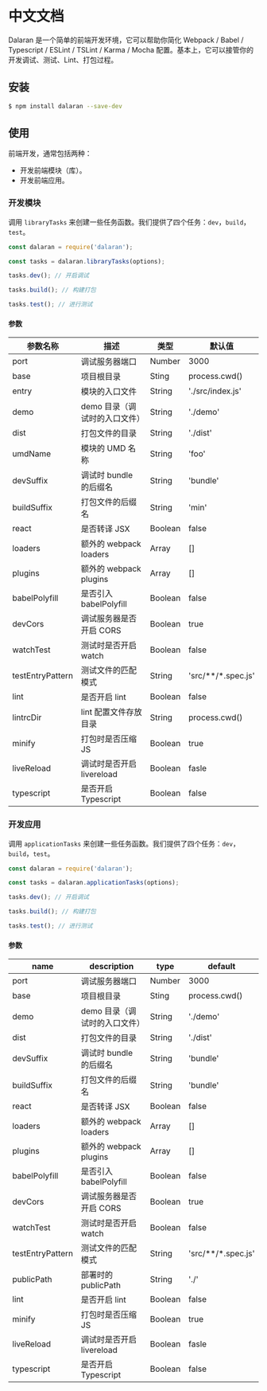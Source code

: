 # 中文文档

Dalaran 是一个简单的前端开发环境，它可以帮助你简化 Webpack / Babel / Typescript / ESLint / TSLint / Karma / Mocha 配置。基本上，它可以接管你的开发调试、测试、Lint、打包过程。

## 安装

```bash
$ npm install dalaran --save-dev
```

## 使用

前端开发，通常包括两种：

* 开发前端模块（库）。
* 开发前端应用。

### 开发模块

调用 `libraryTasks` 来创建一些任务函数。我们提供了四个任务：`dev`，`build`，`test`。

```javascript
const dalaran = require('dalaran');

const tasks = dalaran.libraryTasks(options);

tasks.dev(); // 开启调试

tasks.build(); // 构建打包

tasks.test(); // 进行测试
```

#### 参数

| 参数名称         | 描述                          | 类型    | 默认值             |
| ---------------- | ----------------------------- | ------- | ------------------ |
| port             | 调试服务器端口                | Number  | 3000               |
| base             | 项目根目录                    | Sting   | process.cwd()      |
| entry            | 模块的入口文件                | String  | './src/index.js'   |
| demo             | demo 目录（调试时的入口文件） | String  | './demo'           |
| dist             | 打包文件的目录                | String  | './dist'           |
| umdName          | 模块的 UMD 名称               | String  | 'foo'              |
| devSuffix        | 调试时 bundle 的后缀名        | String  | 'bundle'           |
| buildSuffix      | 打包文件的后缀名              | String  | 'min'              |
| react            | 是否转译 JSX                  | Boolean | false              |
| loaders          | 额外的 webpack loaders        | Array   | []                 |
| plugins          | 额外的 webpack plugins        | Array   | []                 |
| babelPolyfill    | 是否引入 babelPolyfill        | Boolean | false              |
| devCors          | 调试服务器是否开启 CORS       | Boolean | true               |
| watchTest        | 测试时是否开启 watch          | Boolean | false              |
| testEntryPattern | 测试文件的匹配模式            | String  | 'src/**/*.spec.js' |
| lint             | 是否开启 lint                 | Boolean | false              |
| lintrcDir        | lint 配置文件存放目录         | String  | process.cwd()      |
| minify           | 打包时是否压缩 JS             | Boolean | true               |
| liveReload       | 调试时是否开启 livereload     | Boolean | fasle              |
| typescript       | 是否开启 Typescript           | Boolean | false              |

### 开发应用

调用 `applicationTasks` 来创建一些任务函数。我们提供了四个任务：`dev`，`build`，`test`。

```javascript
const dalaran = require('dalaran');

const tasks = dalaran.applicationTasks(options);

tasks.dev(); // 开启调试

tasks.build(); // 构建打包

tasks.test(); // 进行测试
```

#### 参数

| name             | description                   | type    | default            |
| ---------------- | ----------------------------- | ------- | ------------------ |
| port             | 调试服务器端口                | Number  | 3000               |
| base             | 项目根目录                    | Sting   | process.cwd()      |
| demo             | demo 目录（调试时的入口文件） | String  | './demo'           |
| dist             | 打包文件的目录                | String  | './dist'           |
| devSuffix        | 调试时 bundle 的后缀名        | String  | 'bundle'           |
| buildSuffix      | 打包文件的后缀名              | String  | 'bundle'           |
| react            | 是否转译 JSX                  | Boolean | false              |
| loaders          | 额外的 webpack loaders        | Array   | []                 |
| plugins          | 额外的 webpack plugins        | Array   | []                 |
| babelPolyfill    | 是否引入 babelPolyfill        | Boolean | false              |
| devCors          | 调试服务器是否开启 CORS       | Boolean | true               |
| watchTest        | 测试时是否开启 watch          | Boolean | false              |
| testEntryPattern | 测试文件的匹配模式            | String  | 'src/**/*.spec.js' |
| publicPath       | 部署时的 publicPath           | String  | './'               |
| lint             | 是否开启 lint                 | Boolean | false              |
| minify           | 打包时是否压缩 JS             | Boolean | true               |
| liveReload       | 调试时是否开启 livereload     | Boolean | fasle              |
| typescript       | 是否开启 Typescript           | Boolean | false              |
